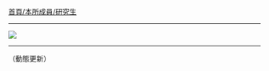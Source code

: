 [首頁/本所成員/研究生](http://www.inm.ntu.edu.tw/members/master.php?class0=120)

---

![](http://i.imgur.com/l5nsfmP.png)

---

（動態更新）